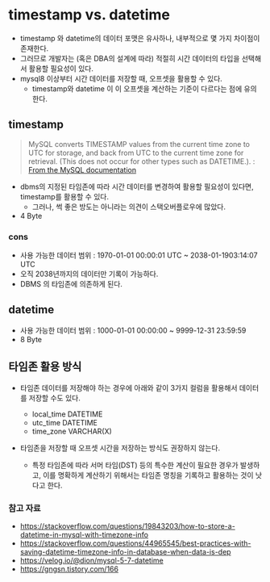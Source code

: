 # timestamp vs. datetime

- timestamp 와 datetime의 데이터 포맷은 유사하나, 내부적으로 몇 가지 차이점이 존재한다.
- 그러므로 개발자는 (혹은 DBA의 설계에 따라) 적절히 시간 데이터의 타입을 선택해서 활용할 필요성이 있다.
- mysql8 이상부터 시간 데이터를 저장할 때, 오프셋을 활용할 수 있다.
    - timestamp와 datetime 이 이 오프셋을 계산하는 기준이 다르다는 점에 유의한다.

## timestamp
> MySQL converts TIMESTAMP values from the current time zone to UTC for storage, and back from UTC to the current time zone for retrieval. (This does not occur for other types such as DATETIME.). : [From the MySQL documentation](https://dev.mysql.com/doc/refman/8.0/en/datetime.html)

- dbms의 지정된 타임존에 따라 시간 데이터를 변경하여 활용할 필요성이 있다면, timestamp를 활용할 수 있다.
    - 그러나, 썩 좋은 방도는 아니라는 의견이 스택오버플로우에 많았다.
- 4 Byte

### cons
- 사용 가능한 데이터 범위 : 1970-01-01 00:00:01 UTC
~ 2038-01-1903:14:07 UTC
- 오직 2038년까지의 데이터만 기록이 가능하다.
- DBMS 의 타임존에 의존하게 된다.

## datetime
- 사용 가능한 데이터 범위 : 1000-01-01 00:00:00
~ 9999-12-31 23:59:59
- 8 Byte

## 타임존 활용 방식
- 타임존 데이터를 저장해야 하는 경우에 아래와 같이 3가지 컬럼을 활용해서 데이터를 저장할 수도 있다.
    - local_time DATETIME
    - utc_time DATETIME
    - time_zone VARCHAR(X)

- 타임존을 저장할 때 오프셋 시간을 저장하는 방식도 권장하지 않는다. 
    - 특정 타임존에 따라 서머 타임(DST) 등의 특수한 계산이 필요한 경우가 발생하고, 이를 명확하게 계산하기 위해서는 타임존 명칭을 기록하고 활용하는 것이 낫다고 한다.

### 참고 자료
- https://stackoverflow.com/questions/19843203/how-to-store-a-datetime-in-mysql-with-timezone-info
- https://stackoverflow.com/questions/44965545/best-practices-with-saving-datetime-timezone-info-in-database-when-data-is-dep
- https://velog.io/@dion/mysql-5-7-datetime
- https://gngsn.tistory.com/166
